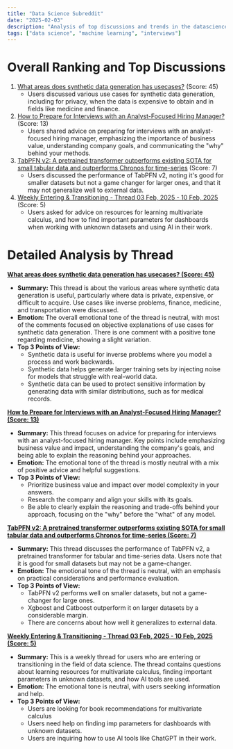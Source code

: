 ```yaml
---
title: "Data Science Subreddit"
date: "2025-02-03"
description: "Analysis of top discussions and trends in the datascience subreddit"
tags: ["data science", "machine learning", "interviews"]
---
```


# Overall Ranking and Top Discussions
1.  [What areas does synthetic data generation has usecases?](https://www.reddit.com/r/datascience/comments/1igo4dh/what_areas_does_synthetic_data_generation_has/) (Score: 45)
    *   Users discussed various use cases for synthetic data generation, including for privacy, when the data is expensive to obtain and in fields like medicine and finance.
2.  [How to Prepare for Interviews with an Analyst-Focused Hiring Manager?](https://www.reddit.com/r/datascience/comments/1igv2vo/how_to_prepare_for_interviews_with_an/) (Score: 13)
    *   Users shared advice on preparing for interviews with an analyst-focused hiring manager, emphasizing the importance of business value, understanding company goals, and communicating the "why" behind your methods.
3.  [TabPFN v2: A pretrained transformer outperforms existing SOTA for small tabular data and outperforms Chronos for time-series](https://www.reddit.com/r/datascience/comments/1igpi6w/tabpfn_v2_a_pretrained_transformer_outperforms/) (Score: 7)
    *   Users discussed the performance of TabPFN v2, noting it's good for smaller datasets but not a game changer for larger ones, and that it may not generalize well to external data.
4.  [Weekly Entering & Transitioning - Thread 03 Feb, 2025 - 10 Feb, 2025](https://www.reddit.com/r/datascience/comments/1ighhad/weekly_entering_transitioning_thread_03_feb_2025/) (Score: 5)
    *   Users asked for advice on resources for learning multivariate calculus, and how to find important parameters for dashboards when working with unknown datasets and using AI in their work.

# Detailed Analysis by Thread
**[What areas does synthetic data generation has usecases? (Score: 45)](https://www.reddit.com/r/datascience/comments/1igo4dh/what_areas_does_synthetic_data_generation_has/)**
*  **Summary:**  This thread is about the various areas where synthetic data generation is useful, particularly where data is private, expensive, or difficult to acquire. Use cases like inverse problems, finance, medicine, and transportation were discussed.
*  **Emotion:** The overall emotional tone of the thread is neutral, with most of the comments focused on objective explanations of use cases for synthetic data generation. There is one comment with a positive tone regarding medicine, showing a slight variation.
*  **Top 3 Points of View:**
    *   Synthetic data is useful for inverse problems where you model a process and work backwards.
    *   Synthetic data helps generate larger training sets by injecting noise for models that struggle with real-world data.
    *   Synthetic data can be used to protect sensitive information by generating data with similar distributions, such as for medical records.

**[How to Prepare for Interviews with an Analyst-Focused Hiring Manager? (Score: 13)](https://www.reddit.com/r/datascience/comments/1igv2vo/how_to_prepare_for_interviews_with_an/)**
*  **Summary:** This thread focuses on advice for preparing for interviews with an analyst-focused hiring manager. Key points include emphasizing business value and impact, understanding the company's goals, and being able to explain the reasoning behind your approaches.
*  **Emotion:** The emotional tone of the thread is mostly neutral with a mix of positive advice and helpful suggestions.
*  **Top 3 Points of View:**
    *   Prioritize business value and impact over model complexity in your answers.
    *   Research the company and align your skills with its goals.
    *   Be able to clearly explain the reasoning and trade-offs behind your approach, focusing on the "why" before the "what" of any model.

**[TabPFN v2: A pretrained transformer outperforms existing SOTA for small tabular data and outperforms Chronos for time-series (Score: 7)](https://www.reddit.com/r/datascience/comments/1igpi6w/tabpfn_v2_a_pretrained_transformer_outperforms/)**
*  **Summary:**  This thread discusses the performance of TabPFN v2, a pretrained transformer for tabular and time-series data. Users note that it is good for small datasets but may not be a game-changer.
*  **Emotion:** The emotional tone of the thread is neutral, with an emphasis on practical considerations and performance evaluation.
*  **Top 3 Points of View:**
    *   TabPFN v2 performs well on smaller datasets, but not a game-changer for large ones.
    *   Xgboost and Catboost outperform it on larger datasets by a considerable margin.
    *   There are concerns about how well it generalizes to external data.

**[Weekly Entering & Transitioning - Thread 03 Feb, 2025 - 10 Feb, 2025 (Score: 5)](https://www.reddit.com/r/datascience/comments/1ighhad/weekly_entering_transitioning_thread_03_feb_2025/)**
*  **Summary:** This is a weekly thread for users who are entering or transitioning in the field of data science. The thread contains questions about learning resources for multivariate calculus, finding important parameters in unknown datasets, and how AI tools are used.
*  **Emotion:** The emotional tone is neutral, with users seeking information and help.
*  **Top 3 Points of View:**
    *   Users are looking for book recommendations for multivariate calculus
    *   Users need help on finding imp parameters for dashboards with unknown datasets.
    *   Users are inquiring how to use AI tools like ChatGPT in their work.
